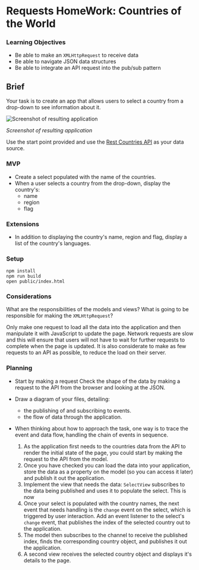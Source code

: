 # Requests HomeWork: Countries of the World

### Learning Objectives

- Be able to make an `XMLHttpRequest` to receive data
- Be able to navigate JSON data structures
- Be able to integrate an API request into the pub/sub pattern

## Brief

Your task is to create an app that allows users to select a country from a drop-down to see information about it.

![Screenshot of resulting application](images/application_screenshot.png)

*Screenshot of resulting application*

Use the start point provided and use the [Rest Countries API](https://restcountries.eu/) as your data source.

### MVP

- Create a select populated with the name of the countries.
- When a user selects a country from the drop-down, display the country's:
  - name
  - region
  - flag

### Extensions

- In addition to displaying the country's name, region and flag, display a list of the country's languages.


### Setup

```
npm install 
npm run build 
open public/index.html

```

### Considerations

What are the responsibilities of the models and views? What is going to be responsible for making the `XMLHttpRequest`?

Only make one request to load all the data into the application and then manipulate it with JavaScript to update the page. Network requests are slow and this will ensure that users will not have to wait for further requests to complete when the page is updated. It is also considerate to make as few requests to an API as possible, to reduce the load on their server.

### Planning

- Start by making a request Check the shape of the data by making a request to the API from the browser and looking at the JSON.

- Draw a diagram of your files, detailing:

  - the publishing of and subscribing to events.
  - the flow of data through the application.

- When thinking about how to approach the task, one way is to trace the event and data flow, handling the chain of events in sequence.

  1. As the application first needs to the countries data from the API to render the initial state of the page, you could start by making the request to the API from the model.
  2. Once you have checked you can load the data into your application, store the data as a property on the model (so you can access it later) and publish it out the application.
  3. Implement the view that needs the data: `SelectView` subscribes to the data being published and uses it to populate the select. This is now
  4. Once your select is populated with the country names, the next event that needs handling is the `change` event on the select, which is triggered by user interaction. Add an event listener to the select's `change` event, that publishes the index of the selected country out to the application.
  5. The model then subscribes to the channel to receive the published index, finds the corresponding country object, and publishes it out the application.
  6. A second view receives the selected country object and displays it's details to the page.
